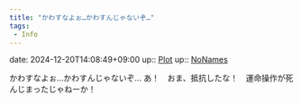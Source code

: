 ```yaml
---
title: "かわすなよぉ…かわすんじゃないぞ…"
tags:
 - Info
---
```


date: 2024-12-20T14:08:49+09:00
up:: [Plot](Bar/Novel/Chaos/Plot.md)
up:: [NoNames](../Bar/Novel/Chaos/NoNames.md)

かわすなよぉ…かわすんじゃないぞ…
あ！　おま、抵抗したな！　運命操作が死んじまったじゃねーか！